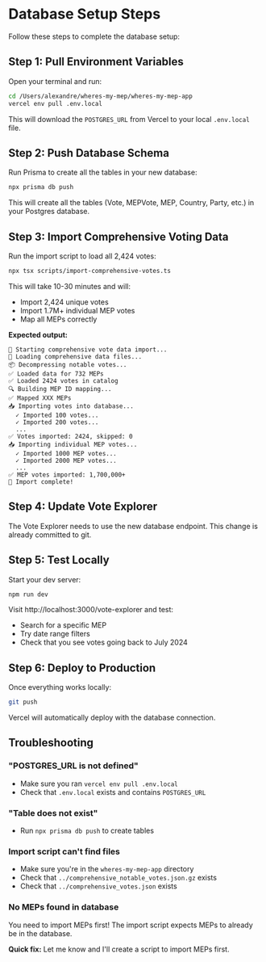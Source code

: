 # Database Setup Steps

Follow these steps to complete the database setup:

## Step 1: Pull Environment Variables

Open your terminal and run:

```bash
cd /Users/alexandre/wheres-my-mep/wheres-my-mep-app
vercel env pull .env.local
```

This will download the `POSTGRES_URL` from Vercel to your local `.env.local` file.

## Step 2: Push Database Schema

Run Prisma to create all the tables in your new database:

```bash
npx prisma db push
```

This will create all the tables (Vote, MEPVote, MEP, Country, Party, etc.) in your Postgres database.

## Step 3: Import Comprehensive Voting Data

Run the import script to load all 2,424 votes:

```bash
npx tsx scripts/import-comprehensive-votes.ts
```

This will take 10-30 minutes and will:
- Import 2,424 unique votes
- Import 1.7M+ individual MEP votes
- Map all MEPs correctly

**Expected output:**
```
🚀 Starting comprehensive vote data import...
📂 Loading comprehensive data files...
📦 Decompressing notable votes...
✅ Loaded data for 732 MEPs
✅ Loaded 2424 votes in catalog
🔍 Building MEP ID mapping...
✅ Mapped XXX MEPs
📥 Importing votes into database...
  ✓ Imported 100 votes...
  ✓ Imported 200 votes...
  ...
✅ Votes imported: 2424, skipped: 0
📥 Importing individual MEP votes...
  ✓ Imported 1000 MEP votes...
  ✓ Imported 2000 MEP votes...
  ...
✅ MEP votes imported: 1,700,000+
🎉 Import complete!
```

## Step 4: Update Vote Explorer

The Vote Explorer needs to use the new database endpoint. This change is already committed to git.

## Step 5: Test Locally

Start your dev server:

```bash
npm run dev
```

Visit http://localhost:3000/vote-explorer and test:
- Search for a specific MEP
- Try date range filters
- Check that you see votes going back to July 2024

## Step 6: Deploy to Production

Once everything works locally:

```bash
git push
```

Vercel will automatically deploy with the database connection.

## Troubleshooting

### "POSTGRES_URL is not defined"
- Make sure you ran `vercel env pull .env.local`
- Check that `.env.local` exists and contains `POSTGRES_URL`

### "Table does not exist"
- Run `npx prisma db push` to create tables

### Import script can't find files
- Make sure you're in the `wheres-my-mep-app` directory
- Check that `../comprehensive_notable_votes.json.gz` exists
- Check that `../comprehensive_votes.json` exists

### No MEPs found in database
You need to import MEPs first! The import script expects MEPs to already be in the database.

**Quick fix:** Let me know and I'll create a script to import MEPs first.

